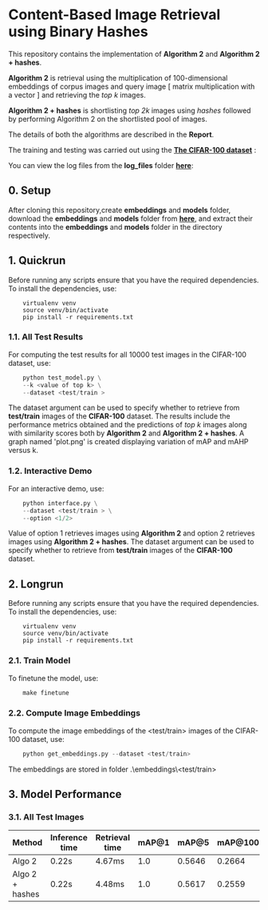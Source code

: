 # Content-Based Image Retrieval using Binary Hashes

This repository contains the implementation of **Algorithm 2** and **Algorithm 2 + hashes**.  

**Algorithm 2** is retrieval using the multiplication of 100-dimensional embeddings of corpus images and query image [ matrix multiplication with a vector ] and retrieving the *top k* images.  

**Algorithm 2 + hashes** is shortlisting *top 2k* images using *hashes* followed by performing Algorithm 2 on the shortlisted pool of images.  

The details of both the algorithms are described in the **Report**.  

The training and testing was carried out using the [**The CIFAR-100 dataset**][1] :

You can view the log files from the **log_files** folder [**here**][2]:

## 0. Setup

After cloning this repository,create **embeddings** and **models** folder, download the **embeddings** and **models** folder from [**here**][2], and extract their contents into the **embeddings** and **models** folder in the directory respectively.

## 1. Quickrun

Before running any scripts ensure that you have the required dependencies. To install the dependencies, use:

```text
    virtualenv venv
    source venv/bin/activate
    pip install -r requirements.txt
```

### 1.1. All Test Results

For computing the test results for all 10000 test images in the CIFAR-100 dataset, use:

```python
    python test_model.py \
    --k <value of top k> \
    --dataset <test/train >
```

The dataset argument can be used to specify whether to retrieve from **test/train** images of the **CIFAR-100** dataset. The results include the performance metrics obtained and the predictions of *top k* images along with similarity scores both by **Algorithm 2** and **Algorithm 2 +  hashes**. A graph named 'plot.png' is created displaying variation of mAP and mAHP versus k.

### 1.2. Interactive Demo

For an interactive demo, use:

```python
    python interface.py \
    --dataset <test/train > \
    --option <1/2>        

```

Value of option 1 retrieves images using **Algorithm 2** and option 2 retrieves images using **Algorithm 2 + hashes**. The dataset argument can be used to specify whether to retrieve from **test/train** images of the **CIFAR-100** dataset.  

## 2. Longrun

Before running any scripts ensure that you have the required dependencies. To install the dependencies, use:

```text
    virtualenv venv
    source venv/bin/activate
    pip install -r requirements.txt
```

### 2.1. Train Model

To finetune the model, use:

```makefile
    make finetune
```

### 2.2. Compute Image Embeddings

To compute the image embeddings of the <test/train> images of the CIFAR-100 dataset, use:

```python
    python get_embeddings.py --dataset <test/train>    
```

The embeddings are stored in folder .\embeddings\\<test/train>

## 3. Model Performance

### 3.1. All Test Images

|Method               | Inference time | Retrieval time | mAP@1 | mAP@5 | mAP@100 | map@250 | mAHP@1 | mAHP@5 | mAHP@100 | mAHP@250 |
|---------------------| ---------------|----------------| ------|-------|---------|---------|--------|--------|----------|----------|
|Algo 2               | 0.22s        | 4.67ms          | 1.0      | 0.5646      | 0.2664        | 0.1321        | 1.0       | 0.8865       | 0.7916         | 0.7942         |
|Algo 2 + hashes      | 0.22s               | 4.48ms          | 1.0      | 0.5617      | 0.2559        | 0.1236        | 1.0       | 0.8865       | 0.7838         | 0.7786         |  

[1]:https://www.cs.toronto.edu/~kriz/cifar.html  

[2]:https://drive.google.com/drive/folders/1E7P3qUCizB3ENI4y-cQul9xO3CWetgFI?usp=sharing
